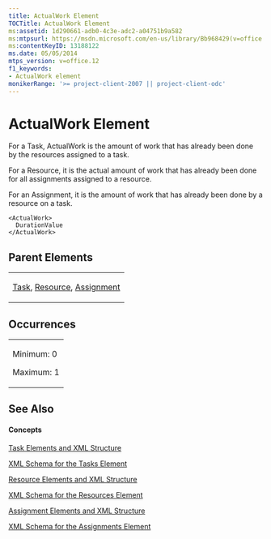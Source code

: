 ```yaml
---
title: ActualWork Element
TOCTitle: ActualWork Element
ms:assetid: 1d290661-adb0-4c3e-adc2-a04751b9a582
ms:mtpsurl: https://msdn.microsoft.com/en-us/library/Bb968429(v=office.12)
ms:contentKeyID: 13188122
ms.date: 05/05/2014
mtps_version: v=office.12
f1_keywords:
- ActualWork element
monikerRange: '>= project-client-2007 || project-client-odc'
---
```


# ActualWork Element




For a Task, ActualWork is the amount of work that has already been done by the resources assigned to a task.

For a Resource, it is the actual amount of work that has already been done for all assignments assigned to a resource.

For an Assignment, it is the amount of work that has already been done by a resource on a task.

    <ActualWork>
      DurationValue
    </ActualWork>

## Parent Elements

<table>
<colgroup>
<col style="width: 100%" />
</colgroup>
<tbody>
<tr class="odd">
<td><p><a href="bb968487(v=office.12).md">Task</a>, <a href="bb968715(v=office.12).md">Resource</a>, <a href="bb968611(v=office.12).md">Assignment</a></p></td>
</tr>
</tbody>
</table>

## Occurrences

<table>
<colgroup>
<col style="width: 100%" />
</colgroup>
<tbody>
<tr class="odd">
<td><p>Minimum: 0</p>
<p>Maximum: 1</p></td>
</tr>
</tbody>
</table>

## See Also

#### Concepts

[Task Elements and XML Structure](bb968475\(v=office.12\).md)

[XML Schema for the Tasks Element](bb968415\(v=office.12\).md)

[Resource Elements and XML Structure](bb968445\(v=office.12\).md)

[XML Schema for the Resources Element](bb968511\(v=office.12\).md)

[Assignment Elements and XML Structure](bb968738\(v=office.12\).md)

[XML Schema for the Assignments Element](bb968414\(v=office.12\).md)

